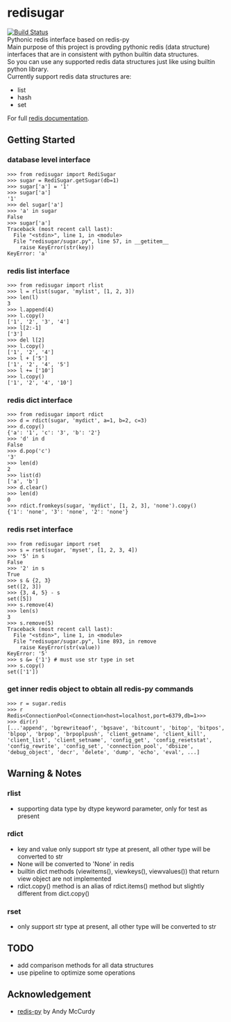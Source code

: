 redisugar
==========
[![Build Status](https://travis-ci.com/pengmeng/redisugar.svg?token=ns6e33dpnP1KMQ4NmfpJ&branch=master)](https://travis-ci.com/pengmeng/redisugar)  
Pythonic redis interface based on redis-py  
Main purpose of this project is provding pythonic redis (data structure) interfaces that are in consistent with python builtin data structures.  
So you can use any supported redis data structures just like using builtin python library.  
Currently support redis data structures are:  

 - list
 - hash
 - set
 
For full [redis documentation](http://redis.io/documentation).

Getting Started
---------------
### database level interface
```
>>> from redisugar import RediSugar
>>> sugar = RediSugar.getSugar(db=1)
>>> sugar['a'] = '1'
>>> sugar['a']
'1'
>>> del sugar['a']
>>> 'a' in sugar
False
>>> sugar['a']
Traceback (most recent call last):
  File "<stdin>", line 1, in <module>
  File "redisugar/sugar.py", line 57, in __getitem__
    raise KeyError(str(key))
KeyError: 'a'
```

### redis list interface
```
>>> from redisugar import rlist
>>> l = rlist(sugar, 'mylist', [1, 2, 3])
>>> len(l)
3
>>> l.append(4)
>>> l.copy()
['1', '2', '3', '4']
>>> l[2:-1]
['3']
>>> del l[2]
>>> l.copy()
['1', '2', '4']
>>> l + ['5']
['1', '2', '4', '5']
>>> l += ['10']
>>> l.copy()
['1', '2', '4', '10']
```

### redis dict interface
```
>>> from redisugar import rdict
>>> d = rdict(sugar, 'mydict', a=1, b=2, c=3)
>>> d.copy()
{'a': '1', 'c': '3', 'b': '2'}
>>> 'd' in d
False
>>> d.pop('c')
'3'
>>> len(d)
2
>>> list(d)
['a', 'b']
>>> d.clear()
>>> len(d)
0
>>> rdict.fromkeys(sugar, 'mydict', [1, 2, 3], 'none').copy()
{'1': 'none', '3': 'none', '2': 'none'}
```

### redis rset interface
```
>>> from redisugar import rset
>>> s = rset(sugar, 'myset', [1, 2, 3, 4])
>>> '5' in s
False
>>> '2' in s
True
>>> s & {2, 3}
set([2, 3])
>>> {3, 4, 5} - s
set([5])
>>> s.remove(4)
>>> len(s)
3
>>> s.remove(5)
Traceback (most recent call last):
  File "<stdin>", line 1, in <module>
  File "redisugar/sugar.py", line 893, in remove
    raise KeyError(str(value))
KeyError: '5'
>>> s &= {'1'} # must use str type in set
>>> s.copy()
set(['1'])
```

### get inner redis object to obtain all redis-py commands
```
>>> r = sugar.redis
>>> r
Redis<ConnectionPool<Connection<host=localhost,port=6379,db=1>>>
>>> dir(r)
[...'append', 'bgrewriteaof', 'bgsave', 'bitcount', 'bitop', 'bitpos',
'blpop', 'brpop', 'brpoplpush', 'client_getname', 'client_kill',
'client_list', 'client_setname', 'config_get', 'config_resetstat',
'config_rewrite', 'config_set', 'connection_pool', 'dbsize',
'debug_object', 'decr', 'delete', 'dump', 'echo', 'eval', ...]
```


Warning & Notes
---------------
### rlist
 - supporting data type by dtype keyword parameter, only for test as present

### rdict
 - key and value only support str type at present, all other type will be converted to str
 - None will be converted to 'None' in redis
 - builtin dict methods (viewitems(), viewkeys(), viewvalues()) that return view object are not implemented
 - rdict.copy() method is an alias of rdict.items() method but slightly different from dict.copy()
 
### rset
 - only support str type at present, all other type will be converted to str


TODO
----
 - add comparison methods for all data structures
 - use pipeline to optimize some operations


Acknowledgement
---------------
 - [redis-py](https://github.com/andymccurdy/redis-py) by Andy McCurdy  